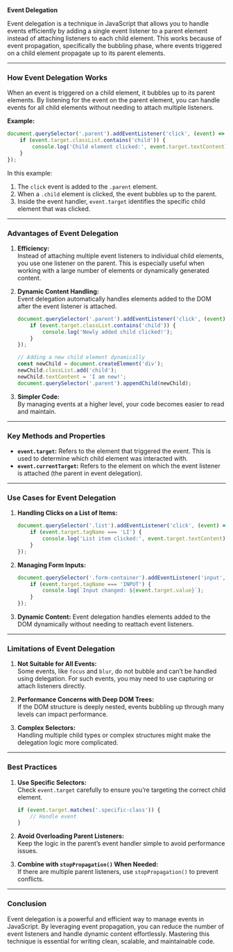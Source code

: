 **Event Delegation**

Event delegation is a technique in JavaScript that allows you to handle events efficiently by adding a single event listener to a parent element instead of attaching listeners to each child element. This works because of event propagation, specifically the bubbling phase, where events triggered on a child element propagate up to its parent elements.

---

### **How Event Delegation Works**

When an event is triggered on a child element, it bubbles up to its parent elements. By listening for the event on the parent element, you can handle events for all child elements without needing to attach multiple listeners.

**Example:**
```javascript
document.querySelector('.parent').addEventListener('click', (event) => {
    if (event.target.classList.contains('child')) {
        console.log('Child element clicked:', event.target.textContent);
    }
});
```

In this example:
1. The `click` event is added to the `.parent` element.
2. When a `.child` element is clicked, the event bubbles up to the parent.
3. Inside the event handler, `event.target` identifies the specific child element that was clicked.

---

### **Advantages of Event Delegation**

1. **Efficiency:**  
   Instead of attaching multiple event listeners to individual child elements, you use one listener on the parent. This is especially useful when working with a large number of elements or dynamically generated content.

2. **Dynamic Content Handling:**  
   Event delegation automatically handles elements added to the DOM after the event listener is attached.
   ```javascript
   document.querySelector('.parent').addEventListener('click', (event) => {
       if (event.target.classList.contains('child')) {
           console.log('Newly added child clicked!');
       }
   });

   // Adding a new child element dynamically
   const newChild = document.createElement('div');
   newChild.classList.add('child');
   newChild.textContent = 'I am new!';
   document.querySelector('.parent').appendChild(newChild);
   ```

3. **Simpler Code:**  
   By managing events at a higher level, your code becomes easier to read and maintain.

---

### **Key Methods and Properties**

- **`event.target`:** Refers to the element that triggered the event. This is used to determine which child element was interacted with.
- **`event.currentTarget`:** Refers to the element on which the event listener is attached (the parent in event delegation).

---

### **Use Cases for Event Delegation**

1. **Handling Clicks on a List of Items:**
   ```javascript
   document.querySelector('.list').addEventListener('click', (event) => {
       if (event.target.tagName === 'LI') {
           console.log('List item clicked:', event.target.textContent);
       }
   });
   ```

2. **Managing Form Inputs:**
   ```javascript
   document.querySelector('.form-container').addEventListener('input', (event) => {
       if (event.target.tagName === 'INPUT') {
           console.log(`Input changed: ${event.target.value}`);
       }
   });
   ```

3. **Dynamic Content:**
   Event delegation handles elements added to the DOM dynamically without needing to reattach event listeners.

---

### **Limitations of Event Delegation**

1. **Not Suitable for All Events:**  
   Some events, like `focus` and `blur`, do not bubble and can’t be handled using delegation. For such events, you may need to use capturing or attach listeners directly.

2. **Performance Concerns with Deep DOM Trees:**  
   If the DOM structure is deeply nested, events bubbling up through many levels can impact performance.

3. **Complex Selectors:**  
   Handling multiple child types or complex structures might make the delegation logic more complicated.

---

### **Best Practices**

1. **Use Specific Selectors:**  
   Check `event.target` carefully to ensure you’re targeting the correct child element.
   ```javascript
   if (event.target.matches('.specific-class')) {
       // Handle event
   }
   ```

2. **Avoid Overloading Parent Listeners:**  
   Keep the logic in the parent’s event handler simple to avoid performance issues.

3. **Combine with `stopPropagation()` When Needed:**  
   If there are multiple parent listeners, use `stopPropagation()` to prevent conflicts.

---

### **Conclusion**

Event delegation is a powerful and efficient way to manage events in JavaScript. By leveraging event propagation, you can reduce the number of event listeners and handle dynamic content effortlessly. Mastering this technique is essential for writing clean, scalable, and maintainable code.